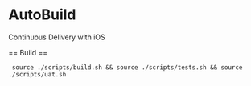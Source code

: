 AutoBuild
=========

Continuous Delivery with iOS

== Build ==

```
 source ./scripts/build.sh && source ./scripts/tests.sh && source ./scripts/uat.sh
 ```